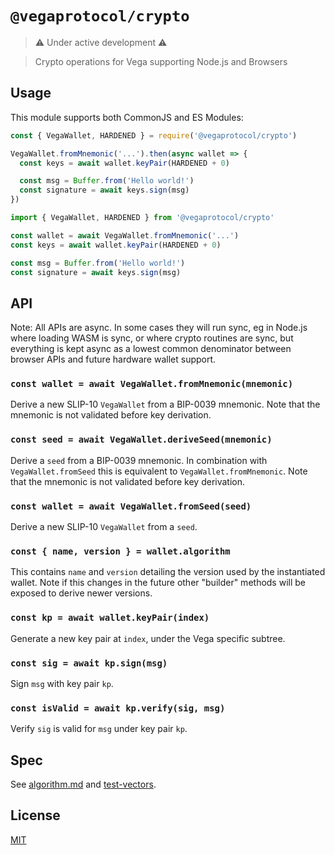 # `@vegaprotocol/crypto`

> ⚠️ Under active development ⚠️

> Crypto operations for Vega supporting Node.js and Browsers

## Usage

This module supports both CommonJS and ES Modules:

```js
const { VegaWallet, HARDENED } = require('@vegaprotocol/crypto')

VegaWallet.fromMnemonic('...').then(async wallet => {
  const keys = await wallet.keyPair(HARDENED + 0)

  const msg = Buffer.from('Hello world!')
  const signature = await keys.sign(msg)
})
```

```js
import { VegaWallet, HARDENED } from '@vegaprotocol/crypto'

const wallet = await VegaWallet.fromMnemonic('...')
const keys = await wallet.keyPair(HARDENED + 0)

const msg = Buffer.from('Hello world!')
const signature = await keys.sign(msg)
```

## API

Note: All APIs are async. In some cases they will run sync, eg in Node.js
where loading WASM is sync, or where crypto routines are sync, but everything
is kept async as a lowest common denominator between browser APIs and future
hardware wallet support.

### `const wallet = await VegaWallet.fromMnemonic(mnemonic)`

Derive a new SLIP-10 `VegaWallet` from a BIP-0039 mnemonic. Note that the
mnemonic is not validated before key derivation.

### `const seed = await VegaWallet.deriveSeed(mnemonic)`

Derive a `seed` from a BIP-0039 mnemonic. In combination with
`VegaWallet.fromSeed` this is equivalent to `VegaWallet.fromMnemonic`.
Note that the mnemonic is not validated before key derivation.

### `const wallet = await VegaWallet.fromSeed(seed)`

Derive a new SLIP-10 `VegaWallet` from a `seed`.

### `const { name, version } = wallet.algorithm`

This contains `name` and `version` detailing the version used by the
instantiated wallet. Note if this changes in the future other "builder"
methods will be exposed to derive newer versions.

### `const kp = await wallet.keyPair(index)`

Generate a new key pair at `index`, under the Vega specific subtree.

### `const sig = await kp.sign(msg)`

Sign `msg` with key pair `kp`.

### `const isValid = await kp.verify(sig, msg)`

Verify `sig` is valid for `msg` under key pair `kp`.

## Spec

See [algorithm.md](docs/algorithm.md) and [test-vectors](docs/test-vectors.md).

## License

[MIT](LICENSE)
